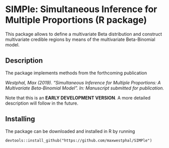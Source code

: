 # SIMPle: Simultaneous Inference for Multiple Proportions (R package)

This package allows to define a multivariate Beta distribution and construct multivariate credible regions by means of the multivariate Beta-Binomial model.

## Description

The package implements methods from the forthcoming publication

*Westphal, Max (2019). “Simultaneous Inference for Multiple Proportions: A Multivariate Beta-Binomial Model”. In: Manuscript submitted for publication.*

Note that this is an **EARLY DEVELOPMENT VERSION**. A more detailed description will follow in the future.

## Installing

The package can be downloaded and installed in R by running 

```{r}
devtools::install_github("https://github.com/maxwestphal/SIMPle")
```


